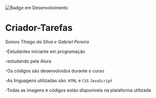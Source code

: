 ![Badge em Desenvolvimento](http://img.shields.io/static/v1?label=STATUS&message=EM%20DESENVOLVIMENTO&color=GREEN&style=for-the-badge)
# Criador-Tarefas

*Somos  Thiago da Silva e Gabriel Pereira*

-Estudantes iniciante em programação

-estudando pela Alura

-Os códigos são desenvolvidos durante o curso

-As linguagens utilizadas são: `HTML` e `CSS` `JavaScript`

-Todas as imagens e códigos estão disponíveis na plataforma utilizada
